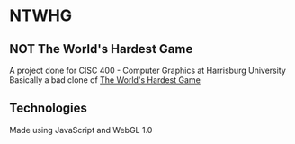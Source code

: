# NTWHG
## NOT The World's Hardest Game

A project done for CISC 400 - Computer Graphics at Harrisburg University
Basically a bad clone of [The World's Hardest Game](https://www.coolmathgames.com/0-worlds-hardest-game)

## Technologies
Made using JavaScript and WebGL 1.0
